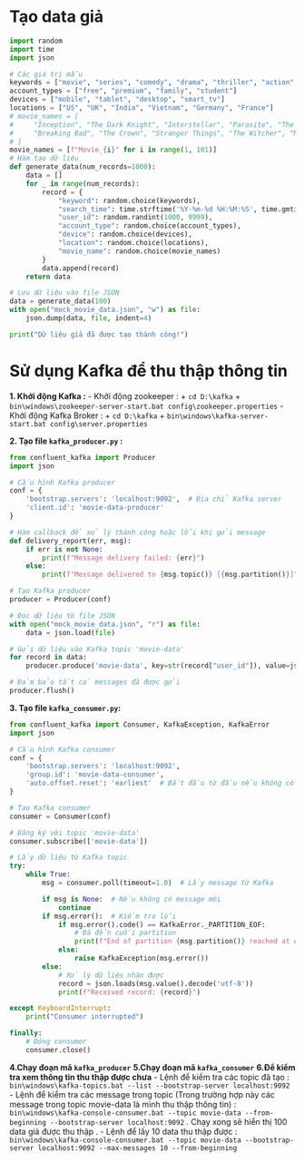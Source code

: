 # Tạo data giả 
``` python
import random
import time
import json

# Các giá trị mẫu
keywords = ["movie", "series", "comedy", "drama", "thriller", "action", "romantic", "titan", "school"]
account_types = ["free", "premium", "family", "student"]
devices = ["mobile", "tablet", "desktop", "smart_tv"]
locations = ["US", "UK", "India", "Vietnam", "Germany", "France"]
# movie_names = [
#     "Inception", "The Dark Knight", "Interstellar", "Parasite", "The Matrix",
#     "Breaking Bad", "The Crown", "Stranger Things", "The Witcher", "Money Heist"
# ]
movie_names = [f"Movie_{i}" for i in range(1, 101)] 
# Hàm tạo dữ liệu
def generate_data(num_records=1000):
    data = []
    for _ in range(num_records):
        record = {
            "keyword": random.choice(keywords),
            "search_time": time.strftime('%Y-%m-%d %H:%M:%S', time.gmtime(random.randint(1609459200, 1672444800))),
            "user_id": random.randint(1000, 9999),
            "account_type": random.choice(account_types),
            "device": random.choice(devices),
            "location": random.choice(locations),
            "movie_name": random.choice(movie_names)
        }
        data.append(record)
    return data

# Lưu dữ liệu vào file JSON
data = generate_data(100)  
with open("mock_movie_data.json", "w") as file:
    json.dump(data, file, indent=4)

print("Dữ liệu giả đã được tạo thành công!")

```
# Sử dụng Kafka để thu thập thông tin 
**1. Khởi động Kafka :**
    - Khởi động zookeeper : 
        + `cd D:\kafka`
        + `bin\windows\zookeeper-server-start.bat config\zookeeper.properties`
    - Khởi động Kafka Broker :
        + `cd D:\kafka`
        + `bin\windows\kafka-server-start.bat config\server.properties`

**2. Tạo file `kafka_producer.py` :**
``` python
from confluent_kafka import Producer
import json

# Cấu hình Kafka producer
conf = {
    'bootstrap.servers': 'localhost:9092',  # Địa chỉ Kafka server
    'client.id': 'movie-data-producer'
}

# Hàm callback để xử lý thành công hoặc lỗi khi gửi message
def delivery_report(err, msg):
    if err is not None:
        print(f"Message delivery failed: {err}")
    else:
        print(f"Message delivered to {msg.topic()} [{msg.partition()}]")

# Tạo Kafka producer
producer = Producer(conf)

# Đọc dữ liệu từ file JSON
with open("mock_movie_data.json", "r") as file:
    data = json.load(file)

# Gửi dữ liệu vào Kafka topic 'movie-data'
for record in data:
    producer.produce('movie-data', key=str(record["user_id"]), value=json.dumps(record), callback=delivery_report)

# Đảm bảo tất cả messages đã được gửi
producer.flush()
```

**3. Tạo file `kafka_consumer.py`:**
``` python
from confluent_kafka import Consumer, KafkaException, KafkaError
import json

# Cấu hình Kafka consumer
conf = {
    'bootstrap.servers': 'localhost:9092',
    'group.id': 'movie-data-consumer',
    'auto.offset.reset': 'earliest'  # Bắt đầu từ đầu nếu không có offset
}

# Tạo Kafka consumer
consumer = Consumer(conf)

# Đăng ký với topic 'movie-data'
consumer.subscribe(['movie-data'])

# Lấy dữ liệu từ Kafka topic
try:
    while True:
        msg = consumer.poll(timeout=1.0)  # Lấy message từ Kafka

        if msg is None:  # Nếu không có message mới
            continue
        if msg.error():  # Kiểm tra lỗi
            if msg.error().code() == KafkaError._PARTITION_EOF:
                # Đã đến cuối partition
                print(f"End of partition {msg.partition()} reached at offset {msg.offset()}")
            else:
                raise KafkaException(msg.error())
        else:
            # Xử lý dữ liệu nhận được
            record = json.loads(msg.value().decode('utf-8'))
            print(f"Received record: {record}")

except KeyboardInterrupt:
    print("Consumer interrupted")

finally:
    # Đóng consumer
    consumer.close()
```
**4.Chạy đoạn mã `kafka_producer`**
**5.Chạy đoạn mã `kafka_consumer`**
**6.Để kiểm tra xem thông tin thu thập được chưa**
    - Lệnh để kiểm tra các topic đã tạo : `bin\windows\kafka-topics.bat --list --bootstrap-server localhost:9092`
    - Lệnh để kiểm tra các message trong topic (Trong trường hợp này các message trong topic movie-data là mình thu thập thông tin) : `bin\windows\kafka-console-consumer.bat --topic movie-data --from-beginning --bootstrap-server localhost:9092` . Chạy xong sẽ hiển thị 100 data giả được thu thập .
    - Lệnh để lấy 10 data thu thập được : `bin\windows\kafka-console-consumer.bat --topic movie-data --bootstrap-server localhost:9092 --max-messages 10 --from-beginning`


